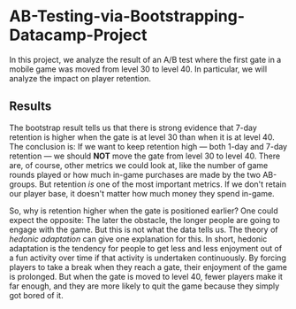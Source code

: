 # AB-Testing-via-Bootstrapping-Datacamp-Project
In this project, we analyze the result of an A/B test where the first gate in a mobile game was moved from level 30 to level 40. In particular, we will analyze the impact on player retention.


## Results

<p>The bootstrap result tells us that there is strong evidence that 7-day retention is higher when the gate is at level 30 than when it is at level 40. The conclusion is: If we want to keep retention high — both 1-day and 7-day retention — we should <strong>NOT</strong> move the gate from level 30 to level 40. There are, of course, other metrics we could look at, like the number of game rounds played or how much in-game purchases are made by the two AB-groups. But retention <em>is</em> one of the most important metrics. If we don't retain our player base, it doesn't matter how much money they spend in-game.
  
<p>So, why is retention higher when the gate is positioned earlier? One could expect the opposite: The later the obstacle, the longer people are going to engage with the game. But this is not what the data tells us. The theory of <em>hedonic adaptation</em> can give one explanation for this. In short, hedonic adaptation is the tendency for people to get less and less enjoyment out of a fun activity over time if that activity is undertaken continuously. By forcing players to take a break when they reach a gate, their enjoyment of the game is prolonged. But when the gate is moved to level 40, fewer players make it far enough, and they are more likely to quit the game because they simply got bored of it. </p>
